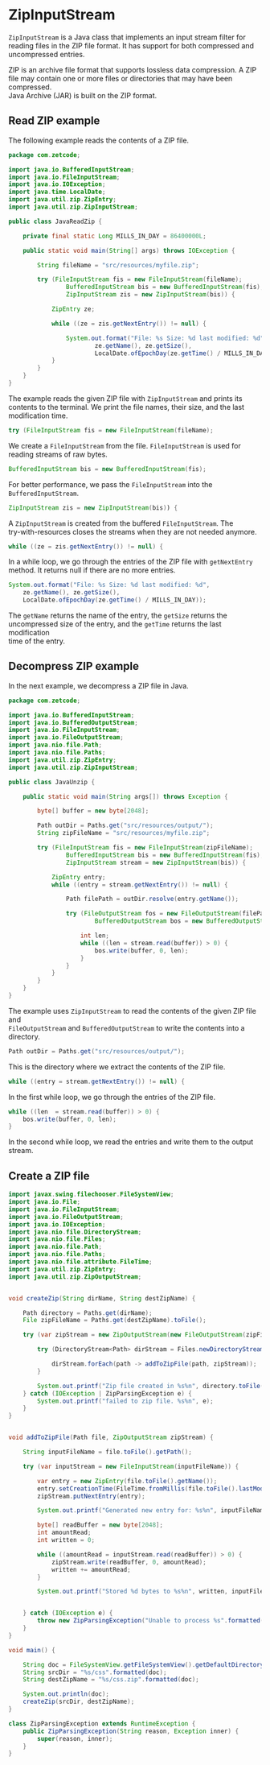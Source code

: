 # ZipInputStream

`ZipInputStream` is a Java class that implements an input stream filter for  
reading files in the ZIP file format. It has support for both compressed and  
uncompressed entries.  

ZIP is an archive file format that supports lossless data compression. A ZIP  
file may contain one or more files or directories that may have been compressed.  
Java Archive (JAR) is built on the ZIP format.  


## Read ZIP example

The following example reads the contents of a ZIP file.  

```java
package com.zetcode;

import java.io.BufferedInputStream;
import java.io.FileInputStream;
import java.io.IOException;
import java.time.LocalDate;
import java.util.zip.ZipEntry;
import java.util.zip.ZipInputStream;

public class JavaReadZip {

    private final static Long MILLS_IN_DAY = 86400000L;

    public static void main(String[] args) throws IOException {

        String fileName = "src/resources/myfile.zip";

        try (FileInputStream fis = new FileInputStream(fileName);
                BufferedInputStream bis = new BufferedInputStream(fis);
                ZipInputStream zis = new ZipInputStream(bis)) {

            ZipEntry ze;

            while ((ze = zis.getNextEntry()) != null) {

                System.out.format("File: %s Size: %d last modified: %d",
                        ze.getName(), ze.getSize(),
                        LocalDate.ofEpochDay(ze.getTime() / MILLS_IN_DAY));
            }
        }
    }
}
```

The example reads the given ZIP file with `ZipInputStream` and prints its  
contents to the terminal. We print the file names, their size, and the last  
modification time.  

```java
try (FileInputStream fis = new FileInputStream(fileName);
```

We create a `FileInputStream` from the file. `FileInputStream` is used for  
reading streams of raw bytes.  

```java
BufferedInputStream bis = new BufferedInputStream(fis);
```

For better performance, we pass the `FileInputStream` into the  
`BufferedInputStream`.  

```java
ZipInputStream zis = new ZipInputStream(bis)) {
```

A `ZipInputStream` is created from the buffered `FileInputStream`. The  
try-with-resources closes the streams when they are not needed anymore.  

```java
while ((ze = zis.getNextEntry()) != null) {
```

In a while loop, we go through the entries of the ZIP file with `getNextEntry`
method. It returns null if there are no more entries.

```java
System.out.format("File: %s Size: %d last modified: %d",
    ze.getName(), ze.getSize(),
    LocalDate.ofEpochDay(ze.getTime() / MILLS_IN_DAY));
```

The `getName` returns the name of the entry, the `getSize` returns the  
uncompressed size of the entry, and the   `getTime` returns the last modification  
time of the entry.

## Decompress ZIP example

In the next example, we decompress a ZIP file in Java.

```java
package com.zetcode;

import java.io.BufferedInputStream;
import java.io.BufferedOutputStream;
import java.io.FileInputStream;
import java.io.FileOutputStream;
import java.nio.file.Path;
import java.nio.file.Paths;
import java.util.zip.ZipEntry;
import java.util.zip.ZipInputStream;

public class JavaUnzip {

    public static void main(String args[]) throws Exception {

        byte[] buffer = new byte[2048];

        Path outDir = Paths.get("src/resources/output/");
        String zipFileName = "src/resources/myfile.zip";

        try (FileInputStream fis = new FileInputStream(zipFileName);
                BufferedInputStream bis = new BufferedInputStream(fis);
                ZipInputStream stream = new ZipInputStream(bis)) {

            ZipEntry entry;
            while ((entry = stream.getNextEntry()) != null) {

                Path filePath = outDir.resolve(entry.getName());

                try (FileOutputStream fos = new FileOutputStream(filePath.toFile());
                        BufferedOutputStream bos = new BufferedOutputStream(fos, buffer.length)) {

                    int len;
                    while ((len = stream.read(buffer)) > 0) {
                        bos.write(buffer, 0, len);
                    }
                }
            }
        }
    }
}
```

The example uses `ZipInputStream` to read the contents of the given ZIP file and  
`FileOutputStream` and `BufferedOutputStream` to write the contents into a  
directory.  

```java
Path outDir = Paths.get("src/resources/output/");
```

This is the directory where we extract the contents of the ZIP file.  

```java
while ((entry = stream.getNextEntry()) != null) {
```

In the first while loop, we go through the entries of the ZIP file.  

```java
while ((len  = stream.read(buffer)) > 0) {
    bos.write(buffer, 0, len);
}
```

In the second while loop, we read the entries and write them to the output  
stream.  


## Create a ZIP file

```java
import javax.swing.filechooser.FileSystemView;
import java.io.File;
import java.io.FileInputStream;
import java.io.FileOutputStream;
import java.io.IOException;
import java.nio.file.DirectoryStream;
import java.nio.file.Files;
import java.nio.file.Path;
import java.nio.file.Paths;
import java.nio.file.attribute.FileTime;
import java.util.zip.ZipEntry;
import java.util.zip.ZipOutputStream;


void createZip(String dirName, String destZipName) {

    Path directory = Paths.get(dirName);
    File zipFileName = Paths.get(destZipName).toFile();

    try (var zipStream = new ZipOutputStream(new FileOutputStream(zipFileName))) {

        try (DirectoryStream<Path> dirStream = Files.newDirectoryStream(directory)) {

            dirStream.forEach(path -> addToZipFile(path, zipStream));
        }

        System.out.printf("Zip file created in %s%n", directory.toFile().getPath());
    } catch (IOException | ZipParsingException e) {
        System.out.printf("failed to zip file. %s%n", e);
    }
}


void addToZipFile(Path file, ZipOutputStream zipStream) {

    String inputFileName = file.toFile().getPath();

    try (var inputStream = new FileInputStream(inputFileName)) {

        var entry = new ZipEntry(file.toFile().getName());
        entry.setCreationTime(FileTime.fromMillis(file.toFile().lastModified()));
        zipStream.putNextEntry(entry);

        System.out.printf("Generated new entry for: %s%n", inputFileName);

        byte[] readBuffer = new byte[2048];
        int amountRead;
        int written = 0;

        while ((amountRead = inputStream.read(readBuffer)) > 0) {
            zipStream.write(readBuffer, 0, amountRead);
            written += amountRead;
        }

        System.out.printf("Stored %d bytes to %s%n", written, inputFileName);


    } catch (IOException e) {
        throw new ZipParsingException("Unable to process %s".formatted(inputFileName) , e);
    }
}

void main() {

    String doc = FileSystemView.getFileSystemView().getDefaultDirectory().getPath();
    String srcDir = "%s/css".formatted(doc);
    String destZipName = "%s/css.zip".formatted(doc);

    System.out.println(doc);
    createZip(srcDir, destZipName);
}

class ZipParsingException extends RuntimeException {
    public ZipParsingException(String reason, Exception inner) {
        super(reason, inner);
    }
}
```

